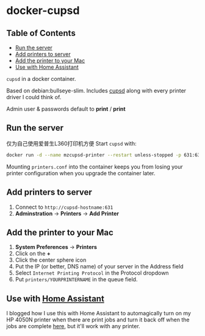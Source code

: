 # docker-cupsd
<!-- START doctoc generated TOC please keep comment here to allow auto update -->
<!-- DON'T EDIT THIS SECTION, INSTEAD RE-RUN doctoc TO UPDATE -->
## Table of Contents

- [Run the server](#run-the-server)
- [Add printers to server](#add-printers-to-server)
- [Add the printer to your Mac](#add-the-printer-to-your-mac)
- [Use with Home Assistant](#use-with-home-assistant)

<!-- END doctoc generated TOC please keep comment here to allow auto update -->


`cupsd` in a docker container.

Based on debian:bullseye-slim. Includes [cupsd](https://cups.org) along with every printer driver I could think of.

Admin user & passwords default to **print** / **print**

## Run the server
仅为自己使用爱普生L360打印机方便
Start `cupsd` with:
```sh
docker run -d --name mzcupsd-printer --restart unless-stopped -p 631:631 --privileged -v /var/run/dbus:/var/run/dbus -v /dev/bus/usb:/dev/bus/usb -v "$(pwd)/printers.conf:/etc/cups/printers.conf" muze862/mzcupsd:latest
```
Mounting `printers.conf` into the container keeps you from losing your printer configuration when you upgrade the container later.

## Add printers to server

1. Connect to `http://cupsd-hostname:631`
2. **Adminstration** -> **Printers** -> **Add Printer**

## Add the printer to your Mac

1. **System Preferences** -> **Printers**
2. Click on the **+**
3. Click the center sphere icon
4. Put the IP (or better, DNS name) of your server in the Address field
5. Select `Internet Printing Protocol` in the Protocol dropdown
6. Put `printers/YOURPRINTERNAME` in the queue field.

## Use with [Home Assistant](https://www.home-assistant.io/)
I blogged how I use this with Home Assistant to automagically turn on my HP 4050N printer when there are print jobs and turn it back off when the jobs are complete [here](https://unixorn.github.io/post/home-assistant-printer-power-management/), but it'll work with any printer.
